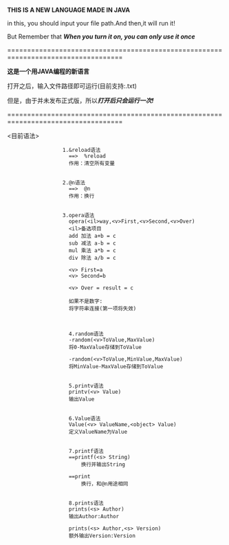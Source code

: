 **THIS IS A NEW LANGUAGE MADE IN JAVA**

in this, you should input your file path.And then,it will run it!

But Remember that ***When you turn it on, you can only use it once***

===================================================================================

**这是一个用JAVA编程的新语言**

打开之后，输入文件路径即可运行(目前支持:.txt)

但是，由于并未发布正式版，所以***打开后只会运行一次!***

===================================================================================

<目前语法>

                      1.&reload语法
                        ==>  %reload
                        作用：清空所有变量


                      2.@n语法
                        ==>  @n
                        作用：换行


                      3.opera语法
                        opera(<il>way,<v>First,<v>Second,<v>Over)
                        <il>备选项目
                        add 加法 a+b = c
                        sub 减法 a-b = c
                        mul 乘法 a*b = c
                        div 除法 a/b = c

                        <v> First=a
                        <v> Second=b

                        <v> Over = result = c

                        如果不是数字:
                        将字符串连接(第一项将失效)



                        4.random语法
                        -random(<v>ToValue,MaxValue)
                        将0-MaxValue存储到ToValue

                        -random(<v>ToValue,MinValue,MaxValue)
                        将MinValue-MaxValue存储到ToValue


                        5.printv语法
                        printv(<v> Value)
                        输出Value


                        6.Value语法
                        Value(<v> ValueName,<object> Value)
                        定义ValueName为Value


                        7.printf语法
                        ==printf(<s> String)
                            换行并输出String

                        ==print
                            换行，和@n用途相同


                        8.prints语法
                        prints(<s> Author)
                        输出Author:Author

                        prints(<s> Author,<s> Version)
                        额外输出Version:Version
